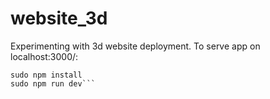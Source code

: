 # website_3d

Experimenting with 3d website deployment.
To serve app on localhost:3000/:
```git clone <this-repo>
sudo npm install
sudo npm run dev```
